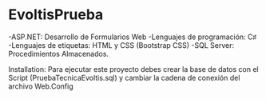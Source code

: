 # EvoltisPrueba
-ASP.NET: Desarrollo de Formularios Web -Lenguajes de programación: C♯ -Lenguajes de etiquetas: HTML y CSS (Bootstrap CSS) -SQL Server: Procedimientos Almacenados.


Installation:
Para ejecutar este proyecto debes crear la base de datos con el Script (PruebaTecnicaEvoltis.sql) y cambiar la cadena de conexión del archivo Web.Config
